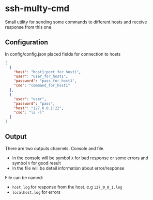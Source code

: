 # ssh-multy-cmd

Small utility for sending some commands to different hosts and receive response from this one

## Configuration

In config/config.json placed fields for connection to hosts

```json
[
  {
    "host": "host1:port_for_host1",
    "user": "user_for_host1",
    "password": "pass_for_host1",
    "cmd": "command_for_host1"
  },
  {
    "user": "user",
    "password": "pass",
    "host": "127.0.0.1:22",
    "cmd": "ls -l"
  }
]
```

## Output

There are two outputs channels. Console and file. 
* In the console will be symbol `X` for bad response or some errors and symbol `V` for good result
* In the file will be detail information about error/response

File can be named:
* `host.log` for response from the host. e.g `127_0_0_1.log`
* `localhost.log` for errors
